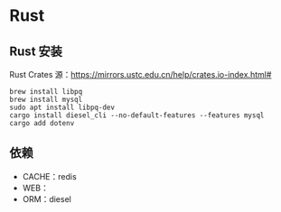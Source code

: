 # Rust

## Rust 安装
Rust Crates 源：https://mirrors.ustc.edu.cn/help/crates.io-index.html#

```shell
brew install libpq
brew install mysql
sudo apt install libpq-dev
cargo install diesel_cli --no-default-features --features mysql
cargo add dotenv
```

## 依赖
* CACHE：redis
* WEB：
* ORM：diesel


